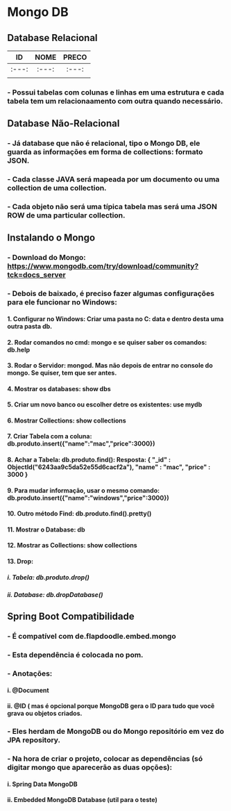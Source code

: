 # Mongo DB
## Database Relacional
|   ID   | NOME | PRECO |
|   :---:     |   :---:     | :---: |
| :---:  |  :---:| :---: |
|   | |  |
### - Possui tabelas com colunas e linhas em uma estrutura e cada tabela tem um relacionaamento com outra quando necessário.
## Database Não-Relacional
### - Já database que não é relacional, tipo o Mongo DB, ele guarda as informações em forma de collections: formato JSON.
### - Cada classe JAVA será mapeada por um documento ou uma collection de uma collection.
### - Cada objeto não será uma típica tabela mas será uma JSON ROW de uma particular collection.
## Instalando o Mongo
###  - Download do Mongo: https://www.mongodb.com/try/download/community?tck=docs_server
### - Debois de baixado, é preciso fazer algumas configurações para ele funcionar no Windows:
#### 1. Configurar no Windows: Criar uma pasta no C: data e dentro desta uma outra pasta db.
#### 2. Rodar comandos no cmd: mongo e se quiser saber os comandos: db.help
#### 3. Rodar o Servidor: mongod. Mas não depois de entrar no console do mongo. Se quiser, tem que ser antes.
#### 4. Mostrar os databases: show dbs
#### 5. Criar um novo banco ou escolher detre os existentes: use mydb
#### 6. Mostrar Collections: show collections
#### 7. Criar Tabela com a coluna: db.produto.insert({"name":"mac","price":3000})
#### 8. Achar a Tabela: db.produto.find(): Resposta: { "_id" : ObjectId("6243aa9c5da52e55d6cacf2a"), "name" : "mac", "price" : 3000 }
#### 9. Para mudar informação, usar o mesmo comando: db.produto.insert({"name":"windows","price":3000})
#### 10. Outro método Find: db.produto.find().pretty()
#### 11. Mostrar o Database: db
#### 12. Mostrar as Collections: show collections
#### 13. Drop:
##### i. Tabela: db.produto.drop()
##### ii. Database: db.dropDatabase()
## Spring Boot Compatibilidade
### - É compatível com de.flapdoodle.embed.mongo
### - Esta dependência é colocada no pom.
### - Anotações:
#### i. @Document
#### ii. @ID ( mas é opcional porque MongoDB gera o ID para tudo que você grava ou objetos criados.
### - Eles herdam de MongoDB ou do Mongo repositório em vez do JPA repository.
### - Na hora de criar o projeto, colocar as dependências (só digitar mongo que aparecerão as duas opções):
#### i. Spring Data MongoDB
#### ii. Embedded MongoDB Database (util para o teste)
